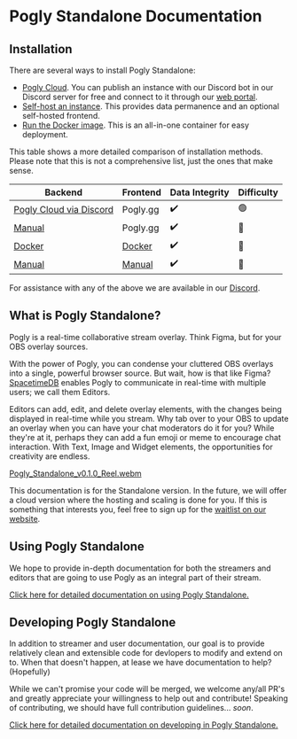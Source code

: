 # Pogly Standalone Documentation

## Installation
There are several ways to install Pogly Standalone:
- [Pogly Cloud](https://discord.gg/uPQsBaVdB7). You can publish an instance with our Discord bot in our Discord server for free and connect to it through our [web portal](https://standalone.pogly.gg).
- [Self-host an instance](/install/manual.md). This provides data permanence and an optional self-hosted frontend.
- [Run the Docker image](/install/docker.md). This is an all-in-one container for easy deployment.
<!-- - [Publish a module to SpacetimeDB's testnet](/install/testnet.md). This is the simplest and fastest way to get up and running, but has the drawback that any data stored is subject to be wiped at any time without warning. -->

This table shows a more detailed comparison of installation methods. Please note that this is not a comprehensive list, just the ones that make sense.

| Backend                                       | Frontend                              | Data Integrity     | Difficulty             |
|-----------------------------------------------|---------------------------------------|--------------------|------------------------|
| [Pogly Cloud via Discord](https://discord.gg/uPQsBaVdB7)    | Pogly.gg                              | :heavy_check_mark:               | :green_circle:         |
| [Manual](/install/manual.md)                  | Pogly.gg                              | :heavy_check_mark: | :large_orange_diamond: |
| [Docker](/install/docker.md)                 | [Docker](/install/docker.md)          | :heavy_check_mark: | :large_orange_diamond: |
| [Manual](/install/manual.md#backend)          | [Manual](/install/manual.md#frontend) | :heavy_check_mark: | :small_red_triangle:   |

<!--| [Testnet self published](/install/testnet.md) | Pogly.gg                              | :x:                | :green_circle:         | -->


For assistance with any of the above we are available in our [Discord](https://discord.gg/uPQsBaVdB7).

## What is Pogly Standalone?

Pogly is a real-time collaborative stream overlay. Think Figma, but for your OBS overlay sources. 

With the power of Pogly, you can condense your cluttered OBS overlays into a single, powerful browser source. But wait, how is that like Figma? [SpacetimeDB](https://spacetimedb.com) enables Pogly to communicate in real-time with multiple users; we call them Editors.

Editors can add, edit, and delete overlay elements, with the changes being displayed in real-time while you stream. Why tab over to your OBS to update an overlay when you can have your chat moderators do it for you? While they're at it, perhaps they can add a fun emoji or meme to encourage chat interaction. With Text, Image and Widget elements, the opportunities for creativity are endless.

[Pogly_Standalone_v0.1.0_Reel.webm](https://github.com/user-attachments/assets/cec3c45b-dd23-49fe-916d-f67e46927751)

This documentation is for the Standalone version. In the future, we will offer a cloud version where the hosting and scaling is done for you. If this is something that interests you, feel free to sign up for the [waitlist on our website](https://pogly.gg).

## Using Pogly Standalone

We hope to provide in-depth documentation for both the streamers and editors that are going to use Pogly as an integral part of their stream. 

[Click here for detailed documentation on using Pogly Standalone.](/use/index.md)

## Developing Pogly Standalone

In addition to streamer and user documentation, our goal is to provide relatively clean and extensible code for devlopers to modify and extend on to. When that doesn't happen, at lease we have documentation to help? (Hopefully)

While we can't promise your code will be merged, we welcome any/all PR's and greatly appreciate your willingness to help out and contribute! Speaking of contributing, we should have full contribution guidelines... *soon*.

[Click here for detailed documentation on developing in Pogly Standalone.](/develop/index.md)

